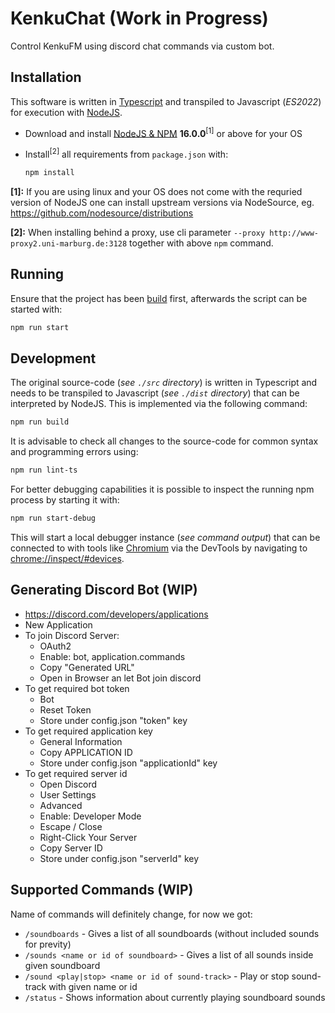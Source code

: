 # KenkuChat (Work in Progress)
Control KenkuFM using discord chat commands via custom bot.

## Installation ##

This software is written in [Typescript](https://www.typescriptlang.org) and transpiled to Javascript (*ES2022*) for execution with [NodeJS](https://nodejs.org).

* Download and install [NodeJS & NPM](https://nodejs.org) **16.0.0**<sup>\[1\]</sup> or above for your OS
* Install<sup>\[2\]</sup> all requirements from `package.json` with:

  ```bash
  npm install
  ```

**\[1\]:** If you are using linux and your OS does not come with the requried version of NodeJS one can install upstream versions via NodeSource, eg.
<https://github.com/nodesource/distributions>

**\[2\]:** When installing behind a proxy, use cli parameter `--proxy http://www-proxy2.uni-marburg.de:3128` together with above `npm` command.

## Running ##

Ensure that the project has been [build](Development) first,
afterwards the script can be started with:

```bash
npm run start
```

## Development ##

The original source-code (*see `./src` directory*) is written in Typescript and needs to be transpiled to Javascript
(*see `./dist` directory*) that can be interpreted by NodeJS. This is implemented via the following command:

```bash
npm run build
```

It is advisable to check all changes to the source-code for common syntax and programming errors using:

```bash
npm run lint-ts
```

For better debugging capabilities it is possible to inspect the running npm process by starting it with:

```bash
npm run start-debug
```

This will start a local debugger instance (*see command output*) that can be connected to with tools
like [Chromium](https://www.chromium.org/Home) via the DevTools by navigating to <chrome://inspect/#devices>.

## Generating Discord Bot (WIP)
- <https://discord.com/developers/applications>
- New Application
- To join Discord Server:
  - OAuth2
  - Enable: bot, application.commands
  - Copy "Generated URL"
  - Open in Browser an let Bot join discord
- To get required bot token
  - Bot
  - Reset Token
  - Store under config.json "token" key
- To get required application key
  - General Information
  - Copy APPLICATION ID
  - Store under config.json "applicationId" key
- To get required server id
  - Open Discord
  - User Settings
  - Advanced
  - Enable: Developer Mode
  - Escape / Close
  - Right-Click Your Server
  - Copy Server ID
  - Store under config.json "serverId" key

## Supported Commands (WIP)
Name of commands will definitely change, for now we got:
- `/soundboards` - Gives a list of all soundboards (without included sounds for previty)
- `/sounds <name or id of soundboard>` - Gives a list of all sounds inside given soundboard
- `/sound <play|stop> <name or id of sound-track>` - Play or stop sound-track with given name or id
- `/status` - Shows information about currently playing soundboard sounds
